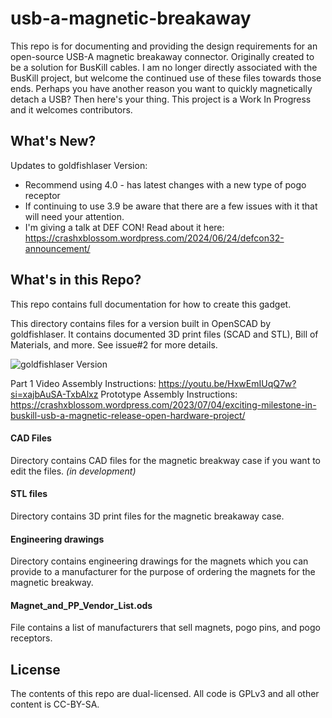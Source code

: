 # usb-a-magnetic-breakaway

This repo is for documenting and providing the design requirements for an open-source USB-A magnetic breakaway connector. Originally created to be a solution for BusKill cables. I am no longer directly associated with the BusKill project, but welcome the continued use of these files towards those ends. Perhaps you have another reason you want to quickly magnetically detach a USB? Then here's your thing.  This project is a Work In Progress and it welcomes contributors. 

##  What's New?

Updates to goldfishlaser Version:
* Recommend using 4.0 - has latest changes with a new type of pogo receptor
* If continuing to use 3.9 be aware that there are a few issues with it that will need your attention.
* I'm giving a talk at DEF CON! Read about it here: https://crashxblossom.wordpress.com/2024/06/24/defcon32-announcement/ 

## What's in this Repo?

This repo contains full documentation for how to create this gadget. 

This directory contains files for a version built in OpenSCAD by goldfishlaser. It contains documented 3D print files (SCAD and STL), Bill of Materials, and more. See issue#2 for more details.

![goldfishlaser Version](https://crashxblossom.files.wordpress.com/2023/11/layout2-1.jpg)

Part 1 Video Assembly Instructions: https://youtu.be/HxwEmIUqQ7w?si=xajbAuSA-TxbAlxz
Prototype Assembly Instructions: https://crashxblossom.wordpress.com/2023/07/04/exciting-milestone-in-buskill-usb-a-magnetic-release-open-hardware-project/

#### CAD Files

Directory contains CAD files for the magnetic breakway case if you want to edit the files. *(in development)*

#### STL files

Directory contains 3D print files for the magnetic breakaway case. 

#### Engineering drawings

Directory contains engineering drawings for the magnets which you can provide to a manufacturer for the purpose of ordering the magnets for the magnetic breakway.

#### Magnet_and_PP_Vendor_List.ods

File contains a list of manufacturers that sell magnets, pogo pins, and pogo receptors. 

## License

The contents of this repo are dual-licensed. All code is GPLv3 and all other content is CC-BY-SA.



